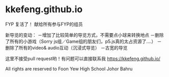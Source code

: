 # kkefeng.github.io
FYP 复活了！
献给所有参与FYP的组员

新导览的变动：
－增加了比较简单的导览方式，不需要点小球来转换地点
－删除了所有的小游戏（Sorry js组／Game组的朋友们，p5.js真的太占资源了....）
－删除了所有的video& audio互动（沉浸式导览）
－古宽的导览

这里不接受pull request哟！有问题可以直接联系我
https://kkefeng.github.io/


All rights are reserved to Foon Yew High School Johor Bahru

